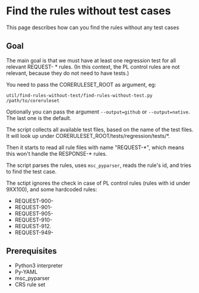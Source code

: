 # Find the rules without test cases

This page describes how can you find the rules without any test cases

## Goal

The main goal is that we must have at least one regression test for all relevant REQUEST- * rules. (In this context, the PL control rules are not relevant, because they do not need to have tests.)

You need to pass the CORERULESET_ROOT as argument, eg:
```
util/find-rules-without-test/find-rules-without-test.py /path/to/coreruleset
```

Optionally you can pass the argument `--output=github` or `--output=native`. The last one is the default.

The script collects all available test files, based on the name of the test files. It will look up under CORERULESET_ROOT/tests/regression/tests/*.

Then it starts to read all rule files with name "REQUEST-\*", which means this won't handle the RESPONSE-* rules.

The script parses the rules, uses `msc_pyparser`, reads the rule's id, and tries to find the test case.

The sctipt ignores the check in case of PL control rules (rules with id under 9XX100), and some hardcoded rules:
 * REQUEST-900-
 * REQUEST-901-
 * REQUEST-905-
 * REQUEST-910-
 * REQUEST-912.
 * REQUEST-949-


## Prerequisites

* Python3 interpreter
* Py-YAML
* msc_pyparser
* CRS rule set
